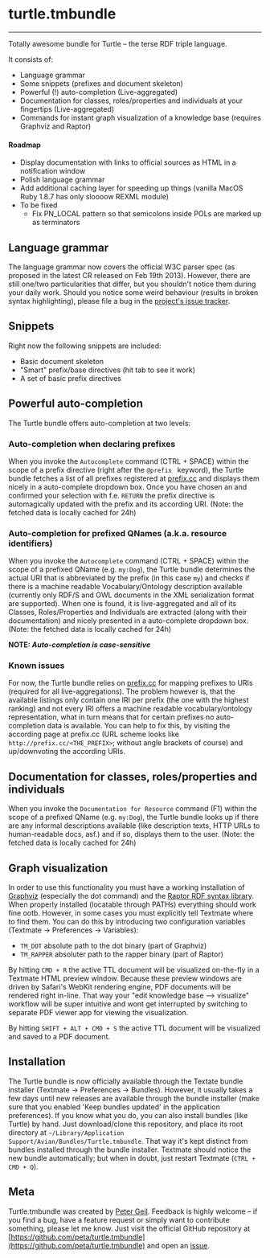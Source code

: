 # turtle.tmbundle
---------------------------------------------------------------------

Totally awesome bundle for Turtle – the terse RDF triple language.

It consists of:

+ Language grammar
+ Some snippets (prefixes and document skeleton)
+ Powerful (!) auto-completion (Live-aggregated)
+ Documentation for classes, roles/properties and individuals at your fingertips (Live-aggregated)
+ Commands for instant graph visualization of a knowledge base (requires Graphviz and Raptor)

#### Roadmap

+ Display documentation with links to official sources as HTML in a notification window
+ Polish language grammar
+ Add additional caching layer for speeding up things (vanilla MacOS Ruby 1.8.7 has only sloooow REXML module)
+ To be fixed
	+ Fix PN_LOCAL pattern so that semicolons inside POLs are marked up as terminators

## Language grammar 

The language grammar now covers the official W3C parser spec (as proposed in the latest CR released on Feb 19th 2013). However, there are still one/two particularities that differ, but you shouldn't notice them during your daily work. Should you notice some weird behaviour (results in broken syntax highlighting), please file a bug in the [project's issue tracker](https://github.com/peta/turtle.tmbundle/issues "Here at GitHub").

## Snippets

Right now the following snippets are included:

+ Basic document skeleton
+ "Smart" prefix/base directives (hit tab to see it work)
+ A set of basic prefix directives

## Powerful auto-completion

The Turtle bundle offers auto-completion at two levels:

### Auto-completion when declaring prefixes

When you invoke the `Autocomplete` command (CTRL + SPACE) within the scope of a prefix directive (right after the `@prefix ` keyword), the Turtle bundle fetches a list of all prefixes registered at [prefix.cc](http://prefix.cc) and displays them nicely in a auto-complete dropdown box. Once you have chosen an and confirmed your selection with f.e. `RETURN` the prefix directive is automagically updated with the prefix and its according URI. (Note: the fetched data is locally cached for 24h)

### Auto-completion for prefixed QNames (a.k.a. resource identifiers)

When you invoke the `Autocomplete` command (CTRL + SPACE) within the scope of a prefixed QName (e.g. `my:Dog`), the Turtle bundle determines the actual URI that is abbreviated by the prefix (in this case `my`) and checks if there is a machine readable Vocabulary/Ontology description available (currently only RDF/S and OWL documents in the XML serialization format are supported). When one is found, it is live-aggregated and all of its Classes, Roles/Properties and Individuals are extracted (along with their documentation) and nicely presented in a auto-complete dropdown box. (Note: the fetched data is locally cached for 24h)

__NOTE: *Auto-completion is case-sensitive*__

### Known issues

For now, the Turtle bundle relies on [prefix.cc](http://prefix.cc) for mapping prefixes to URIs (required for all live-aggregations). The problem however is, that the available listings only contain one IRI per prefix (the one with the highest ranking) and not every IRI offers a machine readable vocabulary/ontology representation, what in turn means that for certain prefixes no auto-completion data is available. You can help to fix this, by visiting the according page at prefix.cc (URL scheme looks like `http://prefix.cc/<THE_PREFIX>`; without angle brackets of course) and up/downvoting the according URIs.

## Documentation for classes, roles/properties and individuals

When you invoke the `Documentation for Resource` command (F1) within the scope of a prefixed QName (e.g. `my:Dog`), the Turtle bundle looks up if there are any informal descriptions available (like description texts, HTTP URLs to human-readable docs, asf.) and if so, displays them to the user. (Note: the fetched data is locally cached for 24h)

## Graph visualization

In order to use this functionality you must have a working installation of [Graphviz](http://graphviz.org) (especially the dot command) and the [Raptor RDF syntax library](http://librdf.org/raptor/). When properly installed (locatable through PATHs) everything should work fine ootb. However, in some cases you must explicitly tell Textmate where to find them. You can do this by introducing two configuration variables (Textmate -> Preferences -> Variables):

+ `TM_DOT` absolute path to the dot binary (part of Graphviz)
+ `TM_RAPPER` absoluter path to the rapper binary (part of Raptor)

By hitting `CMD + R` the active TTL document will be visualized on-the-fly in a Textmate HTML preview window. Because these preview windows are driven by Safari's WebKit rendering engine, PDF documents will be rendered right in-line. That way your "edit knowledge base --> visualize" workflow will be super intuitive and wont get interrupted by switching to separate PDF viewer app for viewing the visualization.

By hitting `SHIFT + ALT + CMD + S` the active TTL document will be visualized and saved to a PDF document.

## Installation

The Turtle bundle is now officially available through the Textate bundle installer (Textmate -> Preferences -> Bundles). However, it usually takes a few days until new releases are available through the bundle installer (make sure that you enabled 'Keep bundles updated' in the application preferences). If you know what you do, you can also install bundles (like Turtle) by hand. Just download/clone this repository, and place its root directory at `~/Library/Application Support/Avian/Bundles/Turtle.tmbundle`. That way it's kept distinct from bundles installed through the bundle installer. Textmate should notice the new bundle automatically; but when in doubt, just restart Textmate (`CTRL + CMD + Q`). 

## Meta

Turtle.tmbundle was created by [Peter Geil](http://github.com/peta). Feedback is highly welcome – if you find a bug, have a feature request or simply want to contribute something, please let me know. Just visit the official GitHub repository at [https://github.com/peta/turtle.tmbundle](https://github.com/peta/turtle.tmbundle) and open an [issue](https://github.com/peta/turtle.tmbundle/issues).
